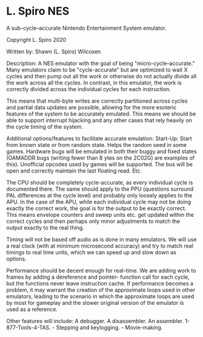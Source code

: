 # L. Spiro NES
 A sub-cycle–accurate Nintendo Entertainment System emulator.

 Copyright L. Spiro 2020

Written by: Shawn (L. Spiro) Wilcoxen

Description: A NES emulator with the goal of being "micro-cycle–accurate." Many emulators claim to be "cycle-accurate"
	but are optimized to wait X cycles and then pump out all the work or otherwise do not actually divide all the work across
	all the cycles. In contrast, in this emulator, the work is correctly divided across the individual cycles for each
	instruction.
	
This means that multi-byte writes are correctly partitioned across cycles and partial data updates are possible, allowing
	for the more esoteric features of the system to be accurately emulated.  This means we should be able to support interrupt
	hijacking and any other cases that rely heavily on the cycle timing of the system.

Additional options/features to facilitate accurate emulation:
	Start-Up: Start from known state or from random state.  Helps the random seed in some games.
	Hardware bugs will be emulated in both their buggy and fixed states (OAMADDR bugs (writing fewer than 8 ytes on the 2C02G)
		are examples of this).
	Unofficial opcodes used by games will be supported.
	The bus will be open and correctly maintain the last floating read.
	Etc.

The CPU should be completely cycle-accurate, as every individual cycle is documented there. The same should apply to the
	PPU (questions surround PAL differences at the cycle level) and probably only loosely applies to the APU.  In the case of
	the APU, while each individual cycle may not be doing exactly the correct work, the goal is for the output to be exactly
	correct. This means envelope counters and sweep units etc. get updated within the correct cycles and then perhaps only
	minor adjustments to match the output exactly to the real thing.

Timing will not be based off audio as is done in many emulators. We will use a real clock (with at minimum microsecond
	accuracy) and try to match real timings to real time units, which we can speed up and slow down as options.

Performance should be decent enough for real-time. We are adding work to frames by adding a dereference and pointer-
	function call for each cycle, but the functions never leave instruction cache. If performance becomes a problem, it may
	warrant the creation of the approximate loops used in other emulators, leading to the scenario in which the approximate
	loops are used by most for gameplay and the slower original version of the emulator is used as a reference.


Other features will include:
	A debugger.
	A disassembler.
	An assembler.
	1-877-Tools-4-TAS.
		- Stepping and keylogging.
		- Movie-making.
